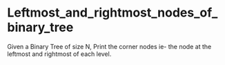 # Leftmost_and_rightmost_nodes_of_binary_tree
Given a Binary Tree of size N, Print the corner nodes ie- the node at the leftmost and rightmost of each level.
